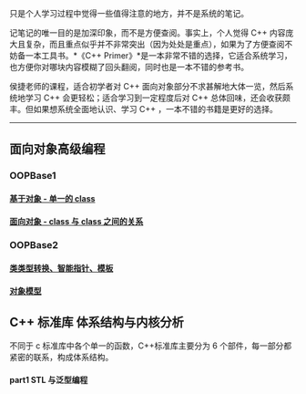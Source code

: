 只是个人学习过程中觉得一些值得注意的地方，并不是系统的笔记。

记笔记的唯一目的是加深印象，而不是方便查阅。事实上，个人觉得 C++ 内容庞大且复杂，而且重点似乎并不非常突出（因为处处是重点），如果为了方便查阅不妨备一本工具书。*《C++ Primer》*是一本非常不错的选择，它适合系统学习，也方便你对哪块内容模糊了回头翻阅，同时也是一本不错的参考书。

侯捷老师的课程，适合初学者对 C++ 面向对象部分不求甚解地大体一览，然后系统地学习 C++ 会更轻松；适合学习到一定程度后对 C++ 总体回味，还会收获颇丰。但如果想系统全面地认识、学习 C++ ，一本不错的书籍是更好的选择。

---



## 面向对象高级编程
### OOPBase1
#### [基于对象 - 单一的 class](./基于对象%20-%20单一的%20class.md)

#### [面向对象 - class 与 class 之间的关系](./面向对象%20-%20class%20与%20class%20之间的关系.md)

### OOPBase2
#### [类类型转换、智能指针、模板](./杂谈以及模板.md)

#### [对象模型](./对象模型.md)



## C++ 标准库 体系结构与内核分析

不同于 c 标准库中各个单一的函数，C++标准库主要分为 6 个部件，每一部分都紧密的联系，构成体系结构。

#### part1 STL 与泛型编程













